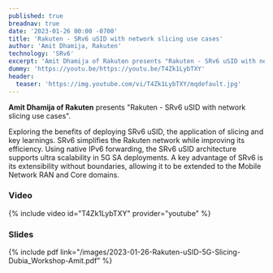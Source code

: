 ```yaml
---
published: true
breadnav: true
date: '2023-01-26 00:00 -0700'
title: 'Rakuten - SRv6 uSID with network slicing use cases'
author: 'Amit Dhamija, Rakuten'
technology: 'SRv6'
excerpt: 'Amit Dhamija of Rakuten presents "Rakuten - SRv6 uSID with network slicing use cases". Exploring the benefits of deploying SRv6 uSID, the application of slicing and key learnings.'
dummy: 'https://youtu.be/https://youtu.be/T4Zk1LybTXY'
header:
  teaser: 'https://img.youtube.com/vi/T4Zk1LybTXY/mqdefault.jpg'
---
```


**Amit Dhamija of Rakuten** presents "Rakuten - SRv6 uSID with network slicing use cases".

Exploring the benefits of deploying SRv6 uSID, the application of slicing and key learnings.
SRv6 simplifies the Rakuten network while improving its efficiency.
Using native IPv6 forwarding, the SRv6 uSID architecture supports ultra scalability in 5G SA deployments.
A key advantage of SRv6 is its extensibility without boundaries, allowing it to be extended to the Mobile Network RAN and Core domains.

### Video

{% include video id="T4Zk1LybTXY" provider="youtube" %}

### Slides

{% include pdf link="/images/2023-01-26-Rakuten-uSID-5G-Slicing-Dubia_Workshop-Amit.pdf" %}

